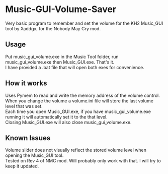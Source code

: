 # Music-GUI-Volume-Saver
Very basic program to remember and set the volume for the KH2 Music_GUI tool by Xaddgx, for the Nobody May Cry mod.

## Usage
Put music_gui_volume.exe in the Music Tool folder, run music_gui_volume.exe then Music_GUI.exe. That's it.<br>
I have provided a .bat file that will open both exes for convenience.

## How it works
Uses Pymem to read and write the memory address of the volume control.<br>
When you change the volume a volume.ini file will store the last volume level that was set.<br>
Each time you open Music_GUI.exe, if you have music_gui_volume.exe running it will automatically set it to the that level.<br>
Closing Music_GUI.exe will also close music_gui_volume.exe.

## Known Issues
Volume slider does not visually reflect the stored volume level when opening the Music_GUI tool.<br>
Tested on Rev 4 of NMC mod. Will probably only work with that. I will try to keep it updated.
